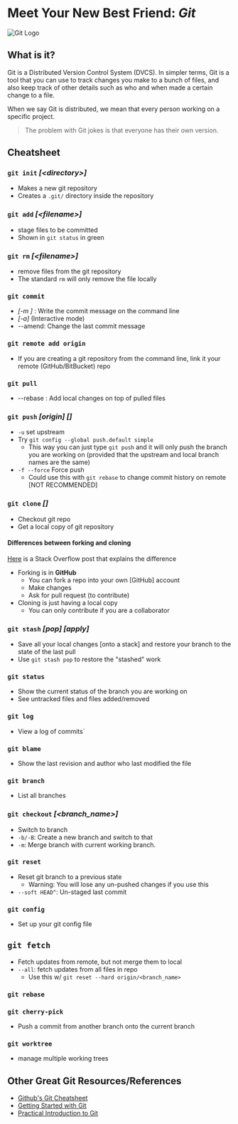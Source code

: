 # Meet Your New Best Friend: ___Git___

![Git Logo](https://git-scm.com/images/logos/downloads/Git-Icon-1788C.png)

## What is it?
Git is a Distributed Version Control System (DVCS).
In simpler terms, Git is a tool that you can use to track changes you make to a
bunch of files, and also keep track of other details such as who and when made a
certain change to a file.

When we say Git is distributed, we mean that every person working on a specific
project.

> The problem with Git jokes is that everyone has their own version.

## Cheatsheet
### `git init` _[<directory\>]_
- Makes a new git repository
- Creates a `.git/` directory inside the repository

### `git add` _[<filename\>]_
- stage files to be committed
- Shown in `git status` in green

### `git rm` _[\<filename>]_
- remove files from the git repository
- The standard `rm` will only remove the file locally

### `git commit`
- _[-m <message>]_ : Write the commit message on the command line
- _[-a]_ (Interactive mode)
- --amend: Change the last commit message

### `git remote add origin` _<server URL>_
- If you are creating a git repository from the command line, link it your
  remote (GitHub/BitBucket) repo

### `git pull`
- --rebase : Add local changes on top of pulled files

### `git push` _[origin]_ _[<branch name>]_
- `-u` set upstream
-  Try `git config --global push.default simple`
    - This way you can just type `git push` and it will only push the branch
          you are working on (provided that the upstream and local branch names
			  are the same)
- `-f --force` Force push
    - Could use this with `git rebase` to change commit history on remote
          [NOT RECOMMENDED]

### `git clone` _<repository URL>_ _[<directory>]_
- Checkout git repo
- Get a local copy of git repository

#### Differences between forking and cloning
[Here](https://stackoverflow.com/questions/6286571/are-git-forks-actually-git-clones)
is a Stack Overflow post that explains the difference


- Forking is in **GitHub**
    - You can fork a repo into your own [GitHub] account
    - Make changes
    - Ask for pull request (to contribute)
- Cloning is just having a local copy
    - You can only contribute if you are a collaborator

### `git stash` _[pop]_ _[apply]_
- Save all your local changes [onto a stack] and restore your branch to the
  state of the last pull
- Use `git stash pop` to restore the "stashed" work

### `git status`
- Show the current status of the branch you are working on
- See untracked files and files added/removed

### `git log`
- View a log of commits`

### `git blame`
- Show the last revision and author who last modified the file

### `git branch`
- List all branches

### `git checkout` _[\<branch_name>]_
- Switch to branch
- `-b/-B`: Create a new branch and switch to that
- `-m`: Merge branch with current working branch.

### `git reset`
- Reset git branch to a previous state
    - Warning: You will lose any un-pushed changes if you use this
- `--soft HEAD^`: Un-staged last commit

### `git config`
- Set up your git config file

## `git fetch`
- Fetch updates from remote, but not merge them to local
- `--all`: fetch updates from all files in repo
    - Use this w/ `git reset --hard origin/<branch_name>`

### `git rebase`

### `git cherry-pick`
- Push a commit from another branch onto the current branch

### `git worktree`
- manage multiple working trees

## Other Great Git Resources/References

* [Github's Git Cheatsheet](https://services.github.com/on-demand/downloads/github-git-cheat-sheet.pdf)
* [Getting Started with Git](https://git-scm.com/book/en/v2/Getting-Started-Git-Basics)
* [Practical Introduction to Git](https://codeburst.io/git-good-part-a-e0d826286a2a)
